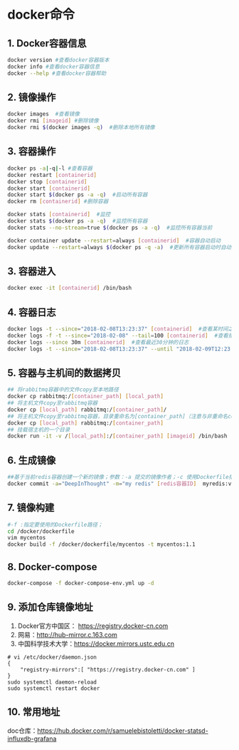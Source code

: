 # docker命令

## 1. Docker容器信息
```bash
docker version #查看docker容器版本
docker info #查看docker容器信息
docker --help #查看docker容器帮助
```
## 2. 镜像操作
```bash
docker images  #查看镜像
docker rmi [imageid] #删除镜像
docker rmi $(docker images -q)  #删除本地所有镜像
```

## 3. 容器操作
```bash
docker ps -a|-q|-l #查看容器
docker restart [containerid]
docker stop [containerid]
docker start [containerid]
docker start $(docker ps -a -q)  #启动所有容器
docker rm [containerid] #删除容器

docker stats [containerid]  #监控
docker stats $(docker ps -a -q)  #监控所有容器
docker stats --no-stream=true $(docker ps -a -q)  #监控所有容器当前

docker container update --restart=always [containerid]  #容器自动启动
docker update --restart=always $(docker ps -q -a)  #更新所有容器启动时自动启动
```
## 3. 容器进入
```bash
docker exec -it [containerid] /bin/bash
```

## 4. 容器日志
```bash
docker logs -t --since="2018-02-08T13:23:37" [containerid]  #查看某时间之后的日志
docker logs -f -t --since="2018-02-08" --tail=100 [containerid]  #查看指定时间后的日志，只显示最后100行
docker logs --since 30m [containerid]  #查看最近30分钟的日志
docker logs -t --since="2018-02-08T13:23:37" --until "2018-02-09T12:23:37" [containerid]  #查看某时间段日志
```
## 5. 容器与主机间的数据拷贝
```bash
## 将rabbitmq容器中的文件copy至本地路径
docker cp rabbitmq:/[container_path] [local_path]
## 将主机文件copy至rabbitmq容器
docker cp [local_path] rabbitmq:/[container_path]/
## 将主机文件copy至rabbitmq容器，目录重命名为[container_path]（注意与非重命名copy的区别）
docker cp [local_path] rabbitmq:/[container_path]
## 挂载宿主机的一个目录
docker run -it -v /[local_path]:/[container_path] [imageid] /bin/bash
```

## 6. 生成镜像
```bash
##基于当前redis容器创建一个新的镜像；参数：-a 提交的镜像作者；-c 使用Dockerfile指令来创建镜像；-m :提交时的说明文字；-p :在commit时，将容器暂停
docker commit -a="DeepInThought" -m="my redis" [redis容器ID]  myredis:v1.1
```

##  7. 镜像构建
```bash
#-f :指定要使用的Dockerfile路径；
cd /docker/dockerfile
vim mycentos
docker build -f /docker/dockerfile/mycentos -t mycentos:1.1
```

## 8. Docker-compose
```bash
docker-compose -f docker-compose-env.yml up -d  
```
## 9. 添加仓库镜像地址

1. Docker官方中国区： https://registry.docker-cn.com
2. 网易：http://hub-mirror.c.163.com
3. 中国科学技术大学：https://docker.mirrors.ustc.edu.cn

```Shell
# vi /etc/docker/daemon.json
{
    "registry-mirrors":[ "https://registry.docker-cn.com" ]
}
sudo systemctl daemon-reload
sudo systemctl restart docker 
```

## 10. 常用地址

doc仓库：https://hub.docker.com/r/samuelebistoletti/docker-statsd-influxdb-grafana
